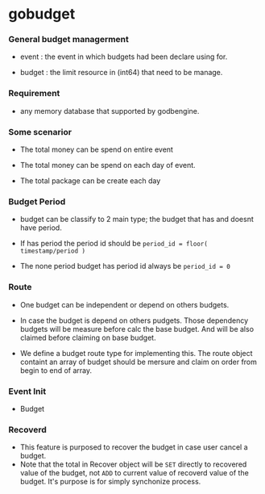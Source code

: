 # gobudget

### General budget managerment

- event : the event in which budgets had been declare using for.

- budget : the limit resource in (int64) that need to be manage.


### Requirement
- any memory database that supported by godbengine.


### Some scenarior
- The total money can be spend on entire event 

- The total money can be spend on each day of event.

- The total package can be create each day

### Budget Period 
- budget can be classify to 2 main type; the budget that has and doesnt have period. 

- If has period the period id should be ```period_id = floor( timestamp/period ) ```
- The none period budget has period id always be ```period_id = 0```

### Route
- One budget can be independent or depend on others budgets.

- In case the budget is depend on others pudgets. Those dependency budgets will be measure before calc the base budget. And will be also claimed before claiming on base budget.

- We define a budget route type for implementing this. The route object containt an array of budget should be mersure and claim on order from begin to end of array.

### Event Init
- Budget 

### Recoverd 
- This feature is purposed to recover the budget in case user cancel a budget.
- Note that the total in Recover object will be ```SET``` directly to recovered value of the budget, not ```ADD``` to current value of recoverd value of the budget. It's purpose is for simply synchonize process.